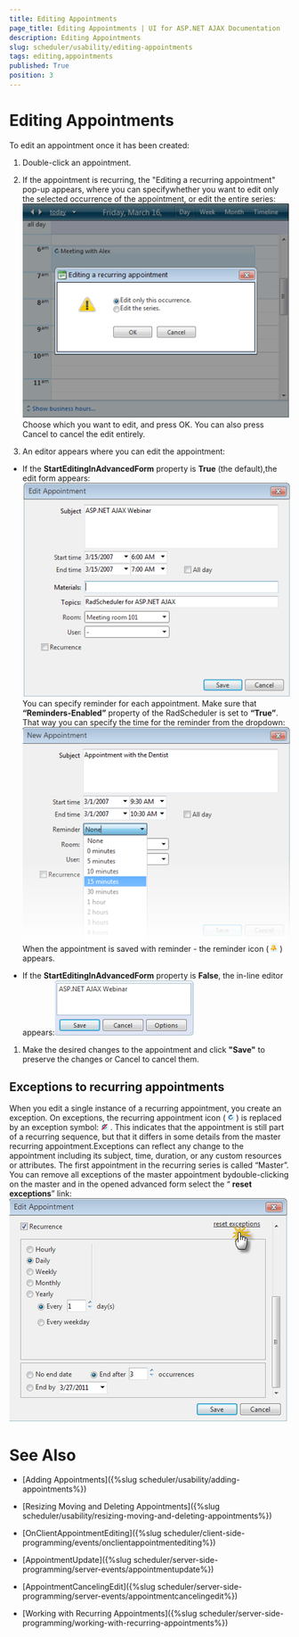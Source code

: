 ```yaml
---
title: Editing Appointments
page_title: Editing Appointments | UI for ASP.NET AJAX Documentation
description: Editing Appointments
slug: scheduler/usability/editing-appointments
tags: editing,appointments
published: True
position: 3
---
```


# Editing Appointments



To edit an appointment once it has been created:

1. Double-click an appointment.

1. If the appointment is recurring, the "Editing a recurring appointment" pop-up appears, where you can specifywhether you want to edit only the selected occurrence of the appointment, or edit the entire series:![Edit Series](images/scheduler_editseries.png)Choose which you want to edit, and press OK. You can also press Cancel to cancel the edit entirely.

1. An editor appears where you can edit the appointment:

* If the __StartEditingInAdvancedForm__ property is __True__ (the default),the edit form appears:![Edit Appointment](images/scheduler_editappointment.png)You can specify reminder for each appointment. Make sure that __“Reminders-Enabled”__ property of the RadScheduler is set to __“True”__. That way you can specify the time for the reminder from the dropdown:![RadScheduler Edit Appointment](images/scheduler_editappointment1.png)When the appointment is saved with reminder - the reminder icon ( ![RadScheduler Reminder](images/scheduler_reminder.png) ) appears.

* If the __StartEditingInAdvancedForm__ property is __False__, the in-line editor appears:![Inline Edit](images/scheduler_inlineedit.png)

1. Make the desired changes to the appointment and click __"Save"__ to preserve the changes or Cancel to cancel them.

## Exceptions to recurring appointments

When you edit a single instance of a recurring appointment, you create an exception. On exceptions, the recurring appointment icon ( ![Recurrence Symbol](images/scheduler_recurrencesymbol.png) ) is replaced by an exception symbol: ![Exception Icon](images/scheduler_exceptionicon.png) . This indicates that the appointment is still part of a recurring sequence, but that it differs in some details from the master recurring appointment.Exceptions can reflect any change to the appointment including its subject, time, duration, or any custom resources or attributes. The first appointment in the recurring series is called “Master”. You can remove all exceptions of the master appointment bydouble-clicking on the master and in the opened advanced form select the “ __reset exceptions__” link: ![Recurrence Exceptions](images/scheduler_recurrenceexceptions.png)

# See Also

 * [Adding Appointments]({%slug scheduler/usability/adding-appointments%})

 * [Resizing Moving and Deleting Appointments]({%slug scheduler/usability/resizing-moving-and-deleting-appointments%})

 * [OnClientAppointmentEditing]({%slug scheduler/client-side-programming/events/onclientappointmentediting%})

 * [AppointmentUpdate]({%slug scheduler/server-side-programming/server-events/appointmentupdate%})

 * [AppointmentCancelingEdit]({%slug scheduler/server-side-programming/server-events/appointmentcancelingedit%})

 * [Working with Recurring Appointments]({%slug scheduler/server-side-programming/working-with-recurring-appointments%})
